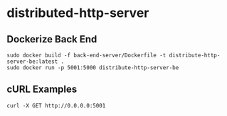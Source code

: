# distributed-http-server

## Dockerize Back End
```
sudo docker build -f back-end-server/Dockerfile -t distribute-http-server-be:latest .
sudo docker run -p 5001:5000 distribute-http-server-be
```

## cURL Examples
```
curl -X GET http://0.0.0.0:5001
```
